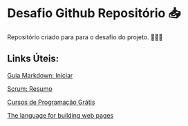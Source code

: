 # Desafio Github Repositório 📥️

Repositório criado para para o desafio do projeto. 🚀️👨‍💻️

## Links Úteis:
[Guia Markdown: Iniciar](https://www.markdownguide.org/getting-started/)

[Scrum: Resumo](https://medium.com/reprogramabr/scrum-um-breve-resumo-f051e1bc06d9)

[Cursos de Programação Grátis](https://digitalinnovation.one/sign-in)

[The language for building web pages](https://www.w3schools.com/)
